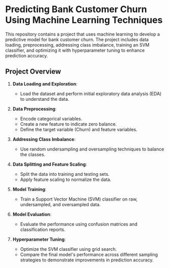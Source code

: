 # Predicting Bank Customer Churn Using Machine Learning Techniques

This repository contains a project that uses machine learning to develop a predictive model for bank customer churn. The project includes data loading, preprocessing, addressing class imbalance, training an SVM classifier, and optimizing it with hyperparameter tuning to enhance prediction accuracy.

## Project Overview

1. **Data Loading and Exploration**:
   - Load the dataset and perform initial exploratory data analysis (EDA) to understand the data.

2. **Data Preprocessing**:
   - Encode categorical variables.
   - Create a new feature to indicate zero balance.
   - Define the target variable (Churn) and feature variables.

3. **Addressing Class Imbalance**:
   - Use random undersampling and oversampling techniques to balance the classes.

4. **Data Splitting and Feature Scaling**:
   - Split the data into training and testing sets.
   - Apply feature scaling to normalize the data.

5. **Model Training**:
   - Train a Support Vector Machine (SVM) classifier on raw, undersampled, and oversampled data.

6. **Model Evaluation**:
   - Evaluate the performance using confusion matrices and classification reports.

7. **Hyperparameter Tuning**:
   - Optimize the SVM classifier using grid search.
   - Compare the final model's performance across different sampling strategies to demonstrate improvements in prediction accuracy.
